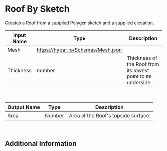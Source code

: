 

# Roof By Sketch

Creates a Roof from a supplied Polygon sketch and a supplied elevation.

|Input Name|Type|Description|
|---|---|---|
|Mesh|https://hypar.io/Schemas/Mesh.json||
|Thickness|number|Thickness of the Roof from its lowest point to its underside.|


<br>

|Output Name|Type|Description|
|---|---|---|
|Area|Number|Area of the Roof's topside surface.|


<br>

## Additional Information
